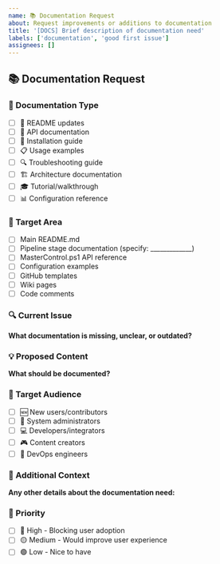 ```yaml
---
name: 📚 Documentation Request
about: Request improvements or additions to documentation
title: '[DOCS] Brief description of documentation need'
labels: ['documentation', 'good first issue']
assignees: []
---
```


## 📚 Documentation Request

### 📂 Documentation Type
- [ ] 📖 README updates
- [ ] 🔧 API documentation
- [ ] 🚀 Installation guide
- [ ] 📋 Usage examples
- [ ] 🔍 Troubleshooting guide
- [ ] 🏗️ Architecture documentation
- [ ] 🎓 Tutorial/walkthrough
- [ ] 📊 Configuration reference

### 🎯 Target Area
- [ ] Main README.md
- [ ] Pipeline stage documentation (specify: _____________)
- [ ] MasterControl.ps1 API reference
- [ ] Configuration examples
- [ ] GitHub templates
- [ ] Wiki pages
- [ ] Code comments

### 🔍 Current Issue
**What documentation is missing, unclear, or outdated?**

### 💡 Proposed Content
**What should be documented?**

### 👥 Target Audience
- [ ] 🆕 New users/contributors
- [ ] 🔧 System administrators
- [ ] 💻 Developers/integrators
- [ ] 🎮 Content creators
- [ ] 🔧 DevOps engineers

### 📝 Additional Context
**Any other details about the documentation need:**

### 🚀 Priority
- [ ] 🔴 High - Blocking user adoption
- [ ] 🟡 Medium - Would improve user experience
- [ ] 🟢 Low - Nice to have